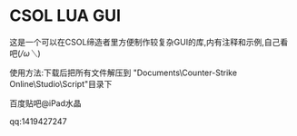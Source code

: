 # CSOL LUA GUI

这是一个可以在CSOL缔造者里方便制作较复杂GUI的库,内有注释和示例,自己看吧(*/ω＼*)

使用方法:下载后把所有文件解压到 "Documents\Counter-Strike Online\Studio\Script"目录下

百度贴吧@iPad水晶

qq:1419427247
